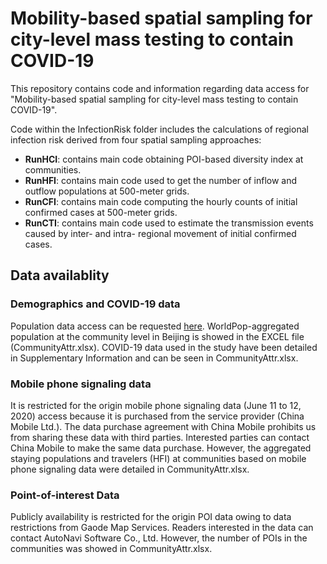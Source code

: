 # Mobility-based spatial sampling for city-level mass testing to contain COVID-19
 
This repository contains code and information regarding data access for "Mobility-based spatial sampling for city-level mass testing to contain COVID-19".

Code within the InfectionRisk folder includes the calculations of regional infection risk derived from four spatial sampling approaches:

- **RunHCI**: contains main code obtaining POI-based diversity index at communities.
- **RunHFI**: contains main code used to get the number of inflow and outflow populations at 500-meter grids.
- **RunCFI**: contains main code computing the hourly counts of initial confirmed cases at 500-meter grids.
- **RunCTI**: contains main code used to estimate the transmission events caused by inter- and intra- regional movement of initial confirmed cases.




## Data availablity
### Demographics and COVID-19 data
Population data access can be requested [here](www.worldpop.org). WorldPop-aggregated population at the community level in Beijing is showed in the EXCEL file (CommunityAttr.xlsx).
COVID-19 data used in the study have been detailed in Supplementary Information and can be seen in CommunityAttr.xlsx.

### Mobile phone signaling data
It is restricted for the origin mobile phone signaling data (June 11 to 12, 2020) access because it is purchased from the service provider (China Mobile Ltd.). The data purchase agreement with China Mobile prohibits us from sharing these data with third parties. Interested parties can contact China Mobile to make the same data purchase. However, the aggregated staying populations and travelers (HFI) at communities based on mobile phone signaling data were detailed in CommunityAttr.xlsx.

### Point-of-interest Data
Publicly availability is restricted for the origin POI data owing to data restrictions from Gaode Map Services. Readers interested in the data can contact AutoNavi Software Co., Ltd. However, the number of POIs in the communities was showed in CommunityAttr.xlsx.
